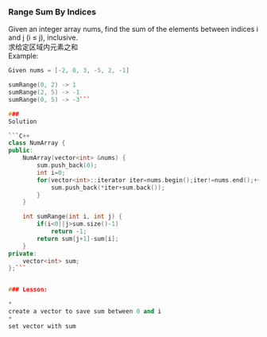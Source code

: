 
### Range Sum By Indices
Given an integer array nums, find the sum of the elements between indices i and j (i ≤ j), inclusive.
<br>
    求给定区域内元素之和<br>
Example:

```C++
Given nums = [-2, 0, 3, -5, 2, -1]

sumRange(0, 2) -> 1
sumRange(2, 5) -> -1
sumRange(0, 5) -> -3```

### 
Solution

```C++
class NumArray {
public:
    NumArray(vector<int> &nums) {
        sum.push_back(0);
        int i=0;
        for(vector<int>::iterator iter=nums.begin();iter!=nums.end();++iter,++i){
            sum.push_back(*iter+sum.back());
        }
    }

    int sumRange(int i, int j) {
        if(i<0||j>sum.size()-1)
            return -1;
        return sum[j+1]-sum[i];
    }
private:
    vector<int> sum;
};```


### Lesson:

* 
create a vector to save sum between 0 and i
* 
set vector with sum

